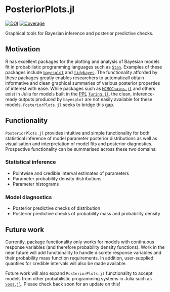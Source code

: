 # PosteriorPlots.jl

[![DOI](https://zenodo.org/badge/386667603.svg)](https://zenodo.org/badge/latestdoi/386667603)
[![Coverage](https://codecov.io/gh/hendersontrent/PosteriorPlots.jl/branch/master/graph/badge.svg)](https://codecov.io/gh/hendersontrent/PosteriorPlots.jl)

Graphical tools for Bayesian inference and posterior predictive checks.

## Motivation

R has excellent packages for the plotting and analysis of Bayesian models fit in probabilistic programming languages such as [`Stan`](https://mc-stan.org). Examples of these packages include [`bayesplot`](http://mc-stan.org/bayesplot/) and [`tidybayes`](http://mjskay.github.io/tidybayes/). The functionality afforded by these packages greatly enables researchers to automaticall obtain informative and clean graphical summaries of various posterior properties of interest with ease. While packages such as [`MCMCChains.jl`](https://turinglang.github.io/MCMCChains.jl/dev/) and others exist in Julia for models built in the [PPL](https://en.wikipedia.org/wiki/Probabilistic_programming) [`Turing.jl`](https://turing.ml/stable/), the clean, inference-ready outputs produced by `bayesplot` are not easily available for these models. `PosteriorPlots.jl` seeks to bridge this gap.

## Functionality

`PosteriorPlots.jl` provides intuitive and simple functionality for both statistical inference of model parameter posterior distributions as well as visualisation and interpretation of model fits and posterior diagnostics. Prospective functionality can be summarised across these two domains:

### Statistical inference

* Pointwise and credible interval estimates of parameters
* Parameter probability density distributions
* Parameter histograms

### Model diagnostics

* Posterior predictive checks of distribution
* Posterior predictive checks of probability mass and probability density

## Future work

Currently, package functionality only works for models with continuous response variables (and therefore probability density functions). Work in the near future will add functionality to handle discrete response variables and their probability mass function requirements. In addition, user-supplied quantiles for credible intervals will also be made available.

Future work will also expand `PosteriorPlots.jl` functionality to accept models from other probabilistic programming systems in Julia such as [`Soss.jl`](https://github.com/cscherrer/Soss.jl). Please check back soon for an update on this!

